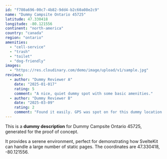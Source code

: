 ```yaml
---
id: "f780a696-00c7-4b82-9dd4-b2c60a08e2c9"
name: "Dummy Campsite Ontario 45725"
latitude: 47.330418
longitude: -80.121556
continent: "north-america"
country: "canada"
region: "ontario"
amenities:
  - "cell-service"
  - "trash"
  - "toilet"
  - "dog-friendly"
images:
  - "https://res.cloudinary.com/demo/image/upload/v1/sample.jpg"
reviews:
  - author: "Dummy Reviewer A"
    date: "2025-01-017"
    rating: 5
    comment: "A nice, quiet dummy spot with some basic amenities."
  - author: "Dummy Reviewer B"
    date: "2025-03-09"
    rating: 2
    comment: "Found it easily. GPS was spot on for this dummy location."
---
```


This is a **dummy description** for Dummy Campsite Ontario 45725, generated for the proof of concept.

It provides a serene environment, perfect for demonstrating how SvelteKit can handle a large number of static pages. The coordinates are 47.330418, -80.121556.
